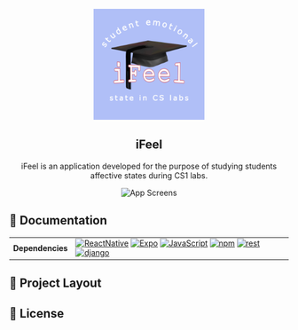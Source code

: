 <!-- App Icon -->
<div align="center">
<p align="center">
    <img alt="Icon" src="src/frontend/assets/icon.png" height="200px">
    <h2>iFeel</h2>
</p>
<p align="center">
    iFeel is an application developed for the purpose of studying students affective states during CS1 labs. 
</p>
<p align="center">
    <img alt="App Screens" src="surveyPic.png" height="343px" width="400px">
</p>
</div>

## :page_facing_up: Documentation

<table>
<tbody>
    <tr>
        <td><b>Dependencies</b></td>
        <td>
        <a href="https://reactnative.dev/"><img alt="ReactNative" src="https://img.shields.io/badge/-React%20Native-20232A?&logo=react&style=for-the-badge"></a>
        <a href="https://expo.dev/"><img alt="Expo" src="https://img.shields.io/badge/-Expo-000000?&logo=expo&style=for-the-badge"></a>
        <a href="https://www.javascript.com/"><img alt="JavaScript" src="https://img.shields.io/badge/-JavaScript-yellow?&logo=javascript&style=for-the-badge"></a>
        <a href="https://www.npmjs.com/"><img alt="npm" src="https://img.shields.io/badge/-npm-red?&logo=npm&style=for-the-badge"></a>
        <a href="https://www.django-rest-framework.org/"><img alt="rest" src="https://img.shields.io/badge/-django-red?&logo=django&style=for-the-badge"></a>
        <a href="https://www.djangoproject.com/"><img alt="django" src="https://img.shields.io/badge/-django_rest-black?&logo=django&style=for-the-badge"></a>
        
        

</tbody>
</table>

## :compass: Project Layout



## :scroll: License